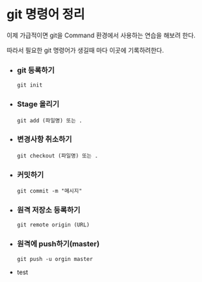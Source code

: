 # git 명령어 정리

이제 가급적이면 git을 Command 환경에서 사용하는 연습을 해보려 한다. 

따라서 필요한 git 명령어가 생길때 마다 이곳에 기록하려한다.


+ ### **git 등록하기**
    
    ```
    git init
    ```

+ ### **Stage 올리기**

    ```
    git add (파일명) 또는 .
    ```

+ ### **변경사항 취소하기**

    ```
    git checkout (파일명) 또는 .
    ```

+ ### **커밋하기**

    ```
    git commit -m "메시지"
    ```

+ ### **원격 저장소 등록하기**

    ```
    git remote origin (URL)
    ```

+ ### **원격에 push하기(master)**

    ```
    git push -u orgin master
    ```
    
+ test